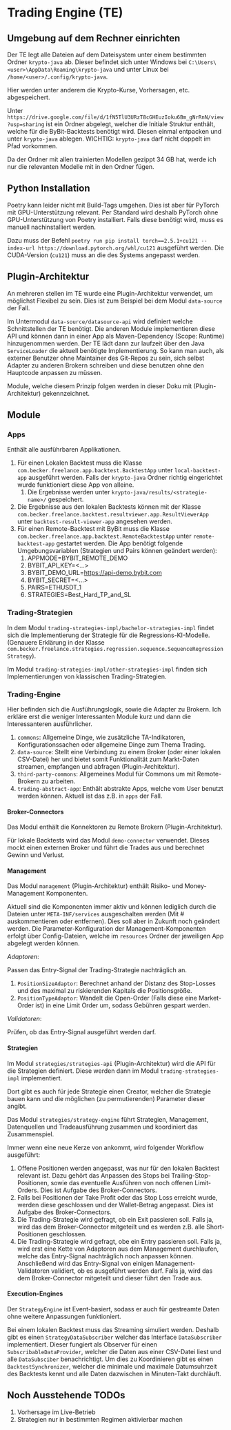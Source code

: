 # Trading Engine (TE)

## Umgebung auf dem Rechner einrichten

Der TE legt alle Dateien auf dem Dateisystem unter einem bestimmten Ordner `krypto-java` ab. Dieser befindet sich unter
Windows bei `C:\Users\<user>\AppData\Roaming\krypto-java` und unter Linux bei `/home/<user>/.config/krypto-java`.

Hier werden unter anderem die Krypto-Kurse, Vorhersagen, etc. abgespeichert.

Unter `https://drive.google.com/file/d/1fN5TlU3URzT8cGHEuzIoku6Bm_gNrRnN/view?usp=sharing` ist ein Ordner abgelegt,
welcher die Initiale Struktur enthält, welche für die ByBit-Backtests benötigt wird. Diesen einmal entpacken und unter
`krypto-java` ablegen. WICHTIG: `krypto-java` darf nicht doppelt im Pfad vorkommen.

Da der Ordner mit allen trainierten Modellen gezippt 34 GB hat, werde ich nur die relevanten Modelle mit in den Ordner
fügen.

## Python Installation

Poetry kann leider nicht mit Build-Tags umgehen. Dies ist aber für PyTorch mit GPU-Unterstützung relevant. Per Standard
wird deshalb PyTorch ohne GPU-Unterstützung von Poetry installiert. Falls diese benötigt wird, muss es manuell
nachinstalliert werden.

Dazu muss der Befehl `poetry run pip install torch==2.5.1+cu121 --index-url https://download.pytorch.org/whl/cu121`
ausgeführt werden. Die CUDA-Version (`cu121`) muss an die des Systems angepasst werden.

## Plugin-Architektur

An mehreren stellen im TE wurde eine Plugin-Architektur verwendet, um möglichst Flexibel zu sein. Dies ist zum Beispiel
bei dem Modul `data-source` der Fall.

Im Untermodul `data-source/datasource-api` wird definiert welche Schnittstellen der TE benötigt. Die anderen Module
implementieren diese API und können dann in einer App als Maven-Dependency (Scope: Runtime) hinzugenommen werden. Der TE
lädt dann zur laufzeit über den Java `ServiceLoader` die aktuell benötigte Implementierung. So kann man auch, als
externer Benutzer ohne Maintainer des Git-Repos zu sein, sich selbst Adapter zu anderen Brokern schreiben und diese
benutzen ohne den Hauptcode anpassen zu müssen.

Module, welche diesem Prinzip folgen werden in dieser Doku mit (Plugin-Architektur) gekennzeichnet.

## Module

### Apps

Enthält alle ausführbaren Applikationen.

1. Für einen Lokalen Backtest muss die Klasse `com.becker.freelance.app.backtest.BacktestApp` unter `local-backtest-app`
   ausgeführt werden. Falls der `krypto-java` Ordner richtig eingerichtet wurde funktioniert diese App von alleine.
    1. Die Ergebnisse werden unter `krypto-java/results/<strategie-name>/` gespeichert.
2. Die Ergebnisse aus den lokalen Backtests können mit der Klasse
   `com.becker.freelance.backtest.resultviewer.app.ResultViewerApp` unter `backtest-result-viewer-app` angesehen werden.
3. Für einen Remote-Backtest mit ByBit muss die Klasse `com.becker.freelance.app.backtest.RemoteBacktestApp` unter
   `remote-backtest-app` gestartet werden. Die App benötigt folgende Umgebungsvariablen (Strategien und Pairs können
   geändert werden):
    1. APPMODE=BYBIT_REMOTE_DEMO
    2. BYBIT_API_KEY=<...>
    3. BYBIT_DEMO_URL=https://api-demo.bybit.com
    4. BYBIT_SECRET=<...>
    5. PAIRS=ETHUSDT_1
    6. STRATEGIES=Best_Hard_TP_and_SL

### Trading-Strategien

In dem Modul `trading-strategies-impl/bachelor-strategies-impl` findet sich die Implementierung der Strategie für die
Regressions-KI-Modelle. (Genauere Erklärung in der Klasse
`com.becker.freelance.strategies.regression.sequence.SequenceRegressionStrategy`).

Im Modul `trading-strategies-impl/other-strategies-impl` finden sich Implementierungen von klassischen
Trading-Strategien.

### Trading-Engine

Hier befinden sich die Ausführungslogik, sowie die Adapter zu Brokern. Ich erkläre erst die weniger Interessanten Module
kurz und dann die Interessanteren ausführlicher.

1. `commons`: Allgemeine Dinge, wie zusätzliche TA-Indikatoren, Konfigurationssachen oder allgemeine Dinge zum Thema
   Trading.
2. `data-source`: Stellt eine Verbindung zu einem Broker (oder einer lokalen CSV-Datei) her und bietet somit
   Funktionalität zum Markt-Daten streamen, empfangen und abfragen (Plugin-Architektur).
3. `third-party-commons`: Allgemeines Modul für Commons um mit Remote-Brokern zu arbeiten.
4. `trading-abstract-app`: Enthält abstrakte Apps, welche vom User benutzt werden können. Aktuell ist das z.B. in `apps`
   der Fall.

#### Broker-Connectors

Das Modul enthält die Konnektoren zu Remote Brokern (Plugin-Architektur).

Für lokale Backtests wird das Modul `demo-connector` verwendet. Dieses mockt einen externen Broker und führt die Trades
aus und berechnet Gewinn und Verlust.

#### Management

Das Modul `management` (Plugin-Architektur) enthält Risiko- und Money-Management Komponenten.

Aktuell sind die Komponenten immer aktiv und können lediglich durch die Dateien unter `META-INF/services` ausgeschalten
werden (Mit # auskommentieren oder entfernen). Dies soll aber in Zukunft noch geändert werden. Die
Parameter-Konfiguration der Management-Komponenten erfolgt über Config-Dateien, welche im `resources` Ordner der
jeweiligen App abgelegt werden können.

*Adaptoren*:

Passen das Entry-Signal der Trading-Strategie nachträglich an.

1. `PositionSizeAdaptor`: Berechnet anhand der Distanz des Stop-Losses und des maximal zu riskierenden Kapitals die
   Positionsgröße.
2. `PositionTypeAdaptor`: Wandelt die Open-Order (Falls diese eine Market-Order ist) in eine Limit Order um, sodass
   Gebühren gespart werden.

*Validatoren*:

Prüfen, ob das Entry-Signal ausgeführt werden darf.

#### Strategien

Im Modul `strategies/strategies-api` (Plugin-Architektur) wird die API für die Strategien definiert. Diese werden dann
im Modul `trading-strategies-impl` implementiert.

Dort gibt es auch für jede Strategie einen Creator, welcher die Strategie bauen kann und die möglichen (zu
permutierenden) Parameter dieser angibt.

Das Modul `strategies/strategy-engine` führt Strategien, Management, Datenquellen und Tradeausführung zusammen und
koordiniert das Zusammenspiel.

Immer wenn eine neue Kerze von ankommt, wird folgender Workflow ausgeführt:

1. Offene Positionen werden angepasst, was nur für den lokalen Backtest relevant ist. Dazu gehört das Anpassen des Stops
   bei Trailing-Stop-Positionen, sowie das eventuelle Ausführen von noch offenen Limit-Orders. Dies ist Aufgabe des
   Broker-Connectors.
2. Falls bei Positionen der Take Profit oder das Stop Loss erreicht wurde, werden diese geschlossen und der
   Wallet-Betrag angepasst. Dies ist Aufgabe des Broker-Connectors.
3. Die Trading-Strategie wird gefragt, ob ein Exit passieren soll. Falls ja, wird das dem Broker-Connector mitgeteilt
   und es werden z.B. alle Short-Positionen geschlossen.
4. Die Trading-Strategie wird gefragt, obe ein Entry passieren soll. Falls ja, wird erst eine Kette von Adaptoren aus
   dem Management durchlaufen, welche das Entry-Signal nachträglich noch anpassen können. Anschließend wird das
   Entry-Signal von einigen Management-Validatoren validiert, ob es ausgeführt werden darf. Falls ja, wird das dem
   Broker-Connector mitgeteilt und dieser führt den Trade aus.

#### Execution-Engines

Der `StrategyEngine` ist Event-basiert, sodass er auch für gestreamte Daten ohne weitere Anpassungen funktioniert.

Bei einem lokalen Backtest muss das Streaming simuliert werden. Deshalb gibt es einen `StrategyDataSubscriber` welcher
das Interface `DataSubscriber` implementiert. Dieser fungiert als Observer für einen `SubscribableDataProvider`, welcher
die Daten aus einer CSV-Datei liest und alle `DataSubsciber` benachrichtigt. Um dies zu Koordinieren gibt es einen
`BacktestSynchronizer`, welcher die minimale und maximale Datumsuhrzeit des Backtests kennt und alle Daten dazwischen in
Minuten-Takt durchläuft.

## Noch Ausstehende TODOs

1. Vorhersage im Live-Betrieb
2. Strategien nur in bestimmten Regimen aktivierbar machen